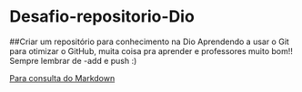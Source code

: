 # Desafio-repositorio-Dio
##Criar um repositório para conhecimento na Dio
 Aprendendo a usar o Git para otimizar o GitHub, muita coisa pra aprender e professores muito bom!!
Sempre lembrar de -add e push :)

[Para consulta do Markdown](https://www.markdownguide.org/)
